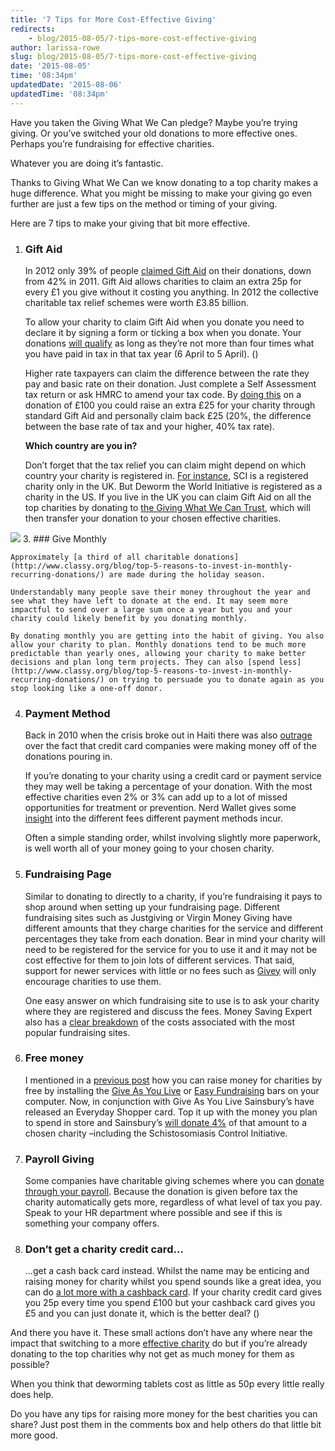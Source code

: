 ```yaml
---
title: '7 Tips for More Cost-Effective Giving'
redirects:
    - blog/2015-08-05/7-tips-more-cost-effective-giving
author: larissa-rowe
slug: blog/2015-08-05/7-tips-more-cost-effective-giving
date: '2015-08-05'
time: '08:34pm'
updatedDate: '2015-08-06'
updatedTime: '08:34pm'
---
```

Have you taken the Giving What We Can pledge? Maybe you’re trying giving. Or you’ve switched your old donations to more effective ones. Perhaps you’re fundraising for effective charities.

Whatever you are doing it’s fantastic.

Thanks to Giving What We Can we know donating to a top charity makes a huge difference. What you might be missing to make your giving go even further are just a few tips on the method or timing of your giving.

Here are 7 tips to make your giving that bit more effective.

1.  ### Gift Aid

    In 2012 only 39% of people [claimed Gift Aid](http://data.ncvo.org.uk/a/almanac13/how-does-gift-aid-contribute-to-the-sectors-income/) on their donations, down from 42% in 2011\. Gift Aid allows charities to claim an extra 25p for every £1 you give without it costing you anything. In 2012 the collective charitable tax relief schemes were worth £3.85 billion.

    To allow your charity to claim Gift Aid when you donate you need to declare it by signing a form or ticking a box when you donate. Your donations [will qualify](https://www.gov.uk/donating-to-charity/gift-aid) as long as they’re not more than four times what you have paid in tax in that tax year (6 April to 5 April). ()

    Higher rate taxpayers can claim the difference between the rate they pay and basic rate on their donation. Just complete a Self Assessment tax return or ask HMRC to amend your tax code. By [doing this](https://www.gov.uk/donating-to-charity/gift-aid) on a donation of £100 you could raise an extra £25 for your charity through standard Gift Aid and personally claim back £25 (20%, the difference between the base rate of tax and your higher, 40% tax rate).

    **Which country are you in?**

    Don’t forget that the tax relief you can claim might depend on which country your charity is registered in. [For instance](https://www.givingwhatwecan.org/get-involved/tax-deductibility), SCI is a registered charity only in the UK. But Deworm the World Initiative is registered as a charity in the US. If you live in the UK you can claim Gift Aid on all the top charities by donating to [the Giving What We Can Trust](https://www.givingwhatwecan.org/trust), which will then transfer your donation to your chosen effective charities.

![](https://mail.google.com/mail/u/0/?ui=2&ik=760716bd3d&view=fimg&th=14ead135f363bf18&attid=0.1&disp=emb&realattid=14ead130209b7270db51&attbid=ANGjdJ_gnjmSYo70j4_wrpR1uN_MwHLlRc8XPl5g6z6yyrV0Uq3Cxb0Q5XmuCudDNJCa1gA-da6NtzQx9TUsQbHTkUTggDPFgmn9EMa9YVs7LEIJDJTJ9KdAup0eZuA&sz=s0-l75-ft&ats=1438846500291&rm=14ead135f363bf18&zw&atsh=1)
3.  ### Give Monthly

    Approximately [a third of all charitable donations](http://www.classy.org/blog/top-5-reasons-to-invest-in-monthly-recurring-donations/) are made during the holiday season.

    Understandably many people save their money throughout the year and see what they have left to donate at the end. It may seem more impactful to send over a large sum once a year but you and your charity could likely benefit by you donating monthly.

    By donating monthly you are getting into the habit of giving. You also allow your charity to plan. Monthly donations tend to be much more predictable than yearly ones, allowing your charity to make better decisions and plan long term projects. They can also [spend less](http://www.classy.org/blog/top-5-reasons-to-invest-in-monthly-recurring-donations/) on trying to persuade you to donate again as you stop looking like a one-off donor.

4.  ### Payment Method

    Back in 2010 when the crisis broke out in Haiti there was also [outrage](http://www.huffingtonpost.com/2010/01/14/as-wallets-open-for-haiti_n_423238.html) over the fact that credit card companies were making money off of the donations pouring in.

    If you’re donating to your charity using a credit card or payment service they may well be taking a percentage of your donation. With the most effective charities even 2% or 3% can add up to a lot of missed opportunities for treatment or prevention. Nerd Wallet gives some [insight](http://www.nerdwallet.com/blog/nonprofits/donate-charities-corporations/) into the different fees different payment methods incur.

    Often a simple standing order, whilst involving slightly more paperwork, is well worth all of your money going to your chosen charity.

5.  ### Fundraising Page

    Similar to donating to directly to a charity, if you’re fundraising it pays to shop around when setting up your fundraising page. Different fundraising sites such as Justgiving or Virgin Money Giving have different amounts that they charge charities for the service and different percentages they take from each donation. Bear in mind your charity will need to be registered for the service for you to use it and it may not be cost effective for them to join lots of different services. That said, support for newer services with little or no fees such as [Givey](https://www.givey.com/) will only encourage charities to use them.

    One easy answer on which fundraising site to use is to ask your charity where they are registered and discuss the fees. Money Saving Expert also has a [clear breakdown](http://www.moneysavingexpert.com/family/charity-fundraising-sites) of the costs associated with the most popular fundraising sites.

6.  ### Free money

    I mentioned in a [previous post](https://www.givingwhatwecan.org/blog/2015-04-23/ten-swaps-help-you-get-your-pledge) how you can raise money for charities by free by installing the [Give As You Live](https://www.giveasyoulive.com/) or [Easy Fundraising](http://www.easyfundraising.org.uk/panel/ ) bars on your computer. Now, in conjunction with Give As You Live Sainsbury’s have released an Everyday Shopper card. Top it up with the money you plan to spend in store and Sainsbury’s [will donate 4%](https://www.raisewithsainsburys.com/?cid=30451) of that amount to a chosen charity –including the Schistosomiasis Control Initiative.

7.  ### Payroll Giving

    Some companies have charitable giving schemes where you can [donate through your payroll](https://www.gov.uk/donating-to-charity/donating-straight-from-your-wages-or-pension). Because the donation is given before tax the charity automatically gets more, regardless of what level of tax you pay. Speak to your HR department where possible and see if this is something your company offers.

8.  ### Don’t get a charity credit card…

    ...get a cash back card instead. Whilst the name may be enticing and raising money for charity whilst you spend sounds like a great idea, you can do [a lot more with a cashback card](http://www.moneysavingexpert.com/credit-cards/charity-cards). If your charity credit card gives you 25p every time you spend £100 but your cashback card gives you £5 and you can just donate it, which is the better deal? ()

And there you have it. These small actions don’t have any where near the impact that switching to a more [effective charity](https://www.givingwhatwecan.org/top-charities) do but if you’re already donating to the top charities why not get as much money for them as possible?

When you think that deworming tablets cost as little as 50p every little really does help.

Do you have any tips for raising more money for the best charities you can share? Just post them in the comments box and help others do that little bit more good.